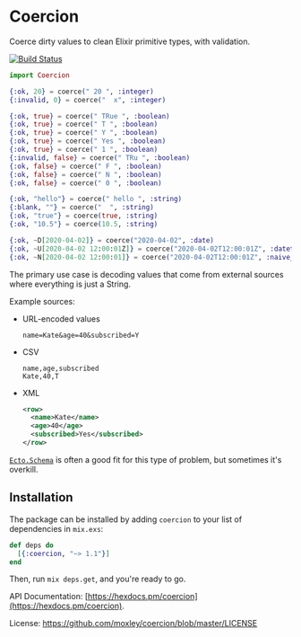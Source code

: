 # Coercion

Coerce dirty values to clean Elixir primitive types, with validation.

[![Build Status](https://api.travis-ci.org/moxley/coercion.svg?branch=master)](https://travis-ci.org/moxley/coercion)

```elixir
import Coercion

{:ok, 20} = coerce(" 20 ", :integer)
{:invalid, 0} = coerce("  x", :integer)

{:ok, true} = coerce(" TRue ", :boolean)
{:ok, true} = coerce(" T ", :boolean)
{:ok, true} = coerce(" Y ", :boolean)
{:ok, true} = coerce(" Yes ", :boolean)
{:ok, true} = coerce(" 1 ", :boolean)
{:invalid, false} = coerce(" TRu ", :boolean)
{:ok, false} = coerce(" F ", :boolean)
{:ok, false} = coerce(" N ", :boolean)
{:ok, false} = coerce(" 0 ", :boolean)

{:ok, "hello"} = coerce(" hello ", :string)
{:blank, ""} = coerce("  ", :string)
{:ok, "true"} = coerce(true, :string)
{:ok, "10.5"} = coerce(10.5, :string)

{:ok, ~D[2020-04-02]} = coerce("2020-04-02", :date)
{:ok, ~U[2020-04-02 12:00:01Z]} = coerce("2020-04-02T12:00:01Z", :datetime)
{:ok, ~N[2020-04-02 12:00:01]} = coerce("2020-04-02T12:00:01Z", :naive_datetime)
```

The primary use case is decoding values that come from external sources where
everything is just a String.

Example sources:

- URL-encoded values
  ```
  name=Kate&age=40&subscribed=Y
  ```
- CSV
  ```csv
  name,age,subscribed
  Kate,40,T
  ```
- XML
  ```xml
  <row>
    <name>Kate</name>
    <age>40</age>
    <subscribed>Yes</subscribed>
  </row>
  ```

[`Ecto.Schema`](https://hexdocs.pm/ecto/Ecto.Schema.html) is often a good
fit for this type of problem, but sometimes it's overkill.

## Installation

The package can be installed
by adding `coercion` to your list of dependencies in `mix.exs`:

```elixir
def deps do
  [{:coercion, "~> 1.1"}]
end
```

Then, run `mix deps.get`, and you're ready to go.

API Documentation: [https://hexdocs.pm/coercion](https://hexdocs.pm/coercion).

License: https://github.com/moxley/coercion/blob/master/LICENSE
